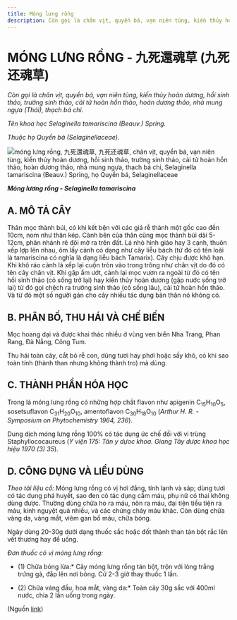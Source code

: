 ```yaml
---
title: Móng lưng rồng
description: Còn gọi là chân vịt, quyển bá, vạn niên tùng, kiến thủy hoàn dương, hồi sinh thảo, trường sinh thảo, cải tử hoàn hồn thảo, hoàn dương thảo, nhả mung ngựa (Thái), thạch bá chi. Tên khoa học Selaginella tamariscina (Beauv.) Spring. Thuộc họ Quyển bá (Selaginellaceae).
---
```

# MÓNG LƯNG RỒNG - 九死還魂草 (九死还魂草)

*Còn gọi là chân vịt, quyển bá, vạn niên tùng, kiến thủy hoàn dương, hồi sinh thảo, trường sinh thảo, cải tử hoàn hồn thảo, hoàn dương thảo, nhả mung ngựa (Thái), thạch bá chi.*

*Tên khoa học Selaginella tamariscina (Beauv.) Spring.*

*Thuộc họ Quyển bá (Selaginellaceae).*

![móng lưng rồng, 九死還魂草, 九死还魂草, chân vịt, quyển bá, vạn niên tùng, kiến thủy hoàn dương, hồi sinh thảo, trường sinh thảo, cải tử hoàn hồn thảo, hoàn dương thảo, nhả mung ngựa, thạch bá chi, Selaginella tamariscina \(Beauv.\) Spring, họ Quyển bá, Selaginellaceae](/imgs/do-tat-loi/ctvvtvn/mong-lung-rong.jpg)

***Móng lương rồng - Selaginella tamariscina***

## A. MÔ TẢ CÂY

Thân mọc thành búi, có khi kết bện với các giá rễ thành một gốc cao đến 10cm, nom như thân kép. Cành bên của thân cũng mọc thành búi dài 5-12cm, phân nhánh rẽ đôi mở ra trên đất. Lá nhỏ hình giáo hay 3 cạnh, thuôn xếp lợp lên nhau, ôm lấy cành có dạng như cây liễu bách (từ đó có tên loài là tamariscina có nghĩa là dạng liễu bách Tamarix). Cây chịu được khô hạn. Khi khô ráo cành lá xếp lại cuộn tròn vào trong trông như chân vịt do đó có tên cây chân vịt. Khi gặp ẩm ướt, cành lại mọc vươn ra ngoài từ đó có tên hồi sinh thảo (cỏ sống trở lại) hay kiến thủy hoàn dương (gặp nước sống trở lại) từ đó gọi chệch ra trường sinh thảo (cỏ sống lâu), cải tử hoàn hồn thảo. Và từ đó một số người gán cho cây nhiều tác dụng bản thân nó không có.

## B. PHÂN BỐ, THU HÁI VÀ CHẾ BIẾN

Mọc hoang dại và được khai thác nhiều ở vùng ven biển Nha Trang, Phan Rang, Đà Nẵng, Công Tum.

Thu hái toàn cây, cắt bỏ rễ con, dùng tươi hay phơi hoặc sấy khô, có khi sao toàn tính (thành than nhưng không thành tro) mà dùng.

## C. THÀNH PHẦN HÓA HỌC

Trong lá móng lưng rồng có những hợp chất flavon như apigenin C<sub>15</sub>H<sub>10</sub>O<sub>5</sub>, sosetsuflavon C<sub>31</sub>H<sub>20</sub>O<sub>10</sub>, amentoflavon C<sub>30</sub>H<sub>18</sub>O<sub>10</sub> (*Arthur H. R. - Symposium on Phytochemistry 1964, 236*).

Dung dịch móng lưng rồng 100% có tác dụng ức chế đối với vi trùng Staphyllococaureus (*Y viện 175: Tân y dựoc khoa. Giang Tây dược khoa học hiệu 1970 (3) 35*).

## D. CÔNG DỤNG VÀ LIỀU DÙNG

*Theo tài liệu cổ:* Móng lưng rồng có vị hơi đắng, tính lạnh và sáp; dùng tươi có tác dụng phá huyết, sao đen có tác dụng cầm máu, phụ nữ có thai không dùng được. Thường dùng chữa ho ra máu, nôn ra máu, đại tiện tiểu tiện ra máu, kinh nguyệt quá nhiều, và các chứng chảy máu khác. Còn dùng chữa vàng da, vàng mắt, viêm gan bổ máu, chữa bỏng.

Ngày dùng 20-30g dưới dạng thuốc sắc hoặc đốt thành than tán bột rắc lên vết thương hay để uống.

*Đơn thuốc có vị móng lưng rồng:*

* (1) Chữa bỏng lửa:* Cây móng lưng rồng tán bột, trộn với lòng trắng trứng gà, đắp lên nơi bỏng. Cứ 2-3 giờ thay thuốc 1 lần.

* (2) Chữa váng đầu, hoa mắt, vàng da:* Toàn cây 30g sắc với 400ml nước, chia 2 lần uống trong ngày.

(Nguồn <a href="http://www.thuocvuonnha.com/nhung-cay-thuoc-va-vi-thuoc-viet-nam/ket-qua-tra-cuu/mong-lung-rong" target="_blank">link</a>)
